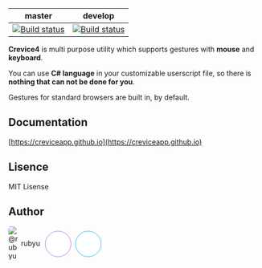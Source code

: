 | master | develop |
|--------|---------|
| [![Build status](https://ci.appveyor.com/api/projects/status/uuthd05870dkkj3w/branch/master?svg=true)](https://ci.appveyor.com/project/rubyu/creviceapp/branch/master) | [![Build status](https://ci.appveyor.com/api/projects/status/uuthd05870dkkj3w/branch/develop?svg=true)](https://ci.appveyor.com/project/rubyu/creviceapp/branch/develop) |


**Crevice4** is multi purpose utility which supports gestures with **mouse** and **keyboard**.

You can use **C# language** in your customizable userscript file, so there is **nothing that can not be done for you**.

Gestures for standard browsers are built in, by default.
</p>

## Documentation

[https://creviceapp.github.io](https://creviceapp.github.io)

## Lisence

MIT Lisense

## Author

<style>
@font-face {
  font-family: 'icomoon';
  src:  url('https://creviceapp.github.io/fonts/icomoon.eot?ohsdgx');
  src:  url('https://creviceapp.github.io/fonts/icomoon.eot?ohsdgx#iefix') format('embedded-opentype'),
    url('https://creviceapp.github.io/fonts/icomoon.ttf?ohsdgx') format('truetype'),
    url('https://creviceapp.github.io/fonts/icomoon.woff?ohsdgx') format('woff'),
    url('https://creviceapp.github.io/fonts/icomoon.svg?ohsdgx#icomoon') format('svg');
  font-weight: normal;
  font-style: normal;
}

[class^="icon-"], [class*=" icon-"] {
  /* use !important to prevent issues with browser extensions that change fonts */
  font-family: 'icomoon' !important;
  speak: none;
  font-style: normal;
  font-weight: normal;
  font-variant: normal;
  text-transform: none;
  line-height: 1;

  /* Better Font Rendering =========== */
  -webkit-font-smoothing: antialiased;
  -moz-osx-font-smoothing: grayscale;
}

.icon-github:before {
  content: "\e901";
}
.icon-twitter:before {
  content: "\ea96";
}

.avator { 
    display: flex;
    justify-content: left;
    align-items: center;
    position: relative;
    width: 100%;
}

.avator .github-avator {
    border-radius: 15%;
    position: relative;
    max-width: 20px;
    min-width: 20px;
    vertical-align: text-bottom;
}

.avator .github-username {
    position: relative;
    margin-left: 5px;
}

.avator .icon-outer:before {
  padding-top: 100%;
  display: block;
  content: "";
}
.avator .icon-outer {
  position: relative;
  width: 20%;
  max-width: 40px;
  min-width: 50px;
  margin-left: 10px;
}

.avator .icon-inner {
  position: absolute;
  top: 0;
  left: 0;
  width: 100%;
  height: 100%;
  display: flex;
  align-items: center;
  justify-content: center;
  text-align: center;
  border: 1px solid #7f7f7f;
  border-radius: 50%;
  transition: all 0.2s ease;
  cursor: pointer;
}

.avator .icon-inner-github {
    border-color: #B083DF;
    color: #B083DF;
    background-color: #ffffff;
}
.avator .icon-inner-github:hover {
    background-color: #B083DF;
    color: #ffffff;
}

.avator .icon-inner-twitter {
    border-color: #29b6f6;
    color: #29b6f6;
    background-color: #ffffff;
}
.avator .icon-inner-twitter:hover {
    background-color: #29b6f6;
    color: #ffffff;
}

.avator .icon {
  font-size: 24px;
}
</style>

<div class="avator">
    <span><img class="github-avator" src="https://avatars2.githubusercontent.com/u/841131?s=40&amp;v=4" alt="@rubyu"></span>
    <span class="github-username">rubyu</span>
    <div class="icon-outer icon-outer-github">
        <a href="https://github.com/rubyu"><span class="icon-inner icon-inner-github"><span class="icon icon-github "></span></span></a>
    </div>
    <div class="icon-outer icon-outer-twitter">
        <a href="https://twitter.com/ruby_u"><span class="icon-inner icon-inner-twitter"><span class="icon icon-twitter"></span></span></a>
    </div>
</div>
